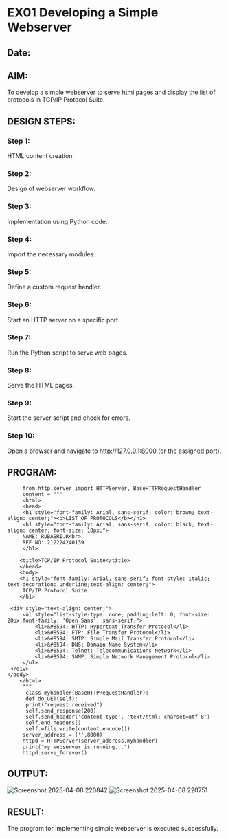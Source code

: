 # EX01 Developing a Simple Webserver
## Date:

## AIM:
To develop a simple webserver to serve html pages and display the list of protocols in TCP/IP Protocol Suite.

## DESIGN STEPS:
### Step 1: 
HTML content creation.

### Step 2:
Design of webserver workflow.

### Step 3:
Implementation using Python code.

### Step 4:
Import the necessary modules.

### Step 5:
Define a custom request handler.

### Step 6:
Start an HTTP server on a specific port.

### Step 7:
Run the Python script to serve web pages.

### Step 8:
Serve the HTML pages.

### Step 9:
Start the server script and check for errors.

### Step 10:
Open a browser and navigate to http://127.0.0.1:8000 (or the assigned port).

## PROGRAM:

         from http.server import HTTPServer, BaseHTTPRequestHandler
         content = """
         <html>
         <head>
         <h1 style="font-family: Arial, sans-serif; color: brown; text-align: center;"><b>LIST OF PROTOCOLS</b></h1>
         <h1 style="font-family: Arial, sans-serif; color: black; text-align: center; font-size: 18px;">
         NAME: RUBASRI.R<br> 
         REF NO: 212224240139
         </h1>
     
        <title>TCP/IP Protocol Suite</title>
        </head>
        <body>
        <h1 style="font-family: Arial, sans-serif; font-style: italic; text-decoration: underline;text-align: center;">
         TCP/IP Protocol Suite
        </h1>
     
     <div style="text-align: center;">
         <ul style="list-style-type: none; padding-left: 0; font-size: 20px;font-family: 'Open Sans', sans-serif;">
             <li>&#8594; HTTP: Hypertext Transfer Protocol</li>
             <li>&#8594; FTP: File Transfer Protocol</li>
             <li>&#8594; SMTP: Simple Mail Transfer Protocol</li>
             <li>&#8594; DNS: Domain Name System</li>
             <li>&#8594; Telnet: Telecommunications Network</li>
             <li>&#8594; SNMP: Simple Network Management Protocol</li>
         </ul>
     </div>    
    </body>
        </html>
         """
          class myhandler(BaseHTTPRequestHandler):
          def do_GET(self):
          print("request received")
          self.send_response(200)
          self.send_header('content-type', 'text/html; charset=utf-8')
          self.end_headers()
          self.wfile.write(content.encode())
         server_address = ('',8000)
         httpd = HTTPServer(server_address,myhandler)
         print("my webserver is running...")
         httpd.serve_forever()


## OUTPUT:
![Screenshot 2025-04-08 220842](https://github.com/user-attachments/assets/e7083ce7-3e33-4ade-bf07-e1fa4d324e8d)
![Screenshot 2025-04-08 220751](https://github.com/user-attachments/assets/2dd8c540-9ba0-4287-81a1-add60a537ddc)



## RESULT:
The program for implementing simple webserver is executed successfully.

